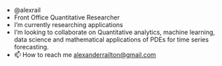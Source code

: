 - @alexrail
- Front Office Quantitative Researcher
- I’m currently researching applications 
- I’m looking to collaborate on Quantitative analytics, machine learning, data science and mathematical applications of PDEs for time series forecasting.
- 📫 How to reach me alexanderrailton@gmail.com

<!---
alexrail/alexrail is a ✨ special ✨ repository because its `README.md` (this file) appears on your GitHub profile.
You can click the Preview link to take a look at your changes.
--->
